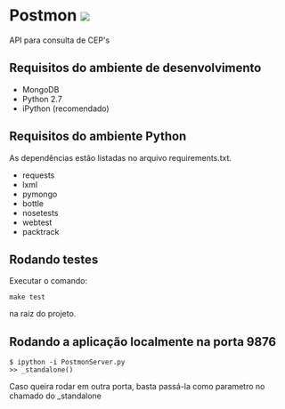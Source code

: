 Postmon [<img src="https://api.travis-ci.org/CodingForChange/postmon.png" />](http://travis-ci.org/CodingForChange/postmon)
==========
API para consulta de CEP's

Requisitos do ambiente de desenvolvimento
---------------------------------------------
* MongoDB
* Python 2.7
* iPython (recomendado)

Requisitos do ambiente Python
-----------------------

As dependências estão listadas no arquivo requirements.txt.

* requests
* lxml
* pymongo
* bottle
* nosetests
* webtest
* packtrack

Rodando testes
----------------
Executar o comando:

	make test

na raiz do projeto.

Rodando a aplicação localmente na porta 9876
--------------------------------

	$ ipython -i PostmonServer.py
	>> _standalone()

Caso queira rodar em outra porta, basta passá-la como parametro no chamado do _standalone
